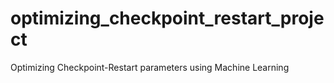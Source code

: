 # optimizing_checkpoint_restart_project
Optimizing Checkpoint-Restart parameters using Machine Learning
